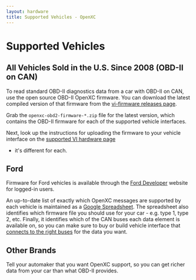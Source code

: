 ```yaml
---
layout: hardware
title: Supported Vehicles - OpenXC
---
```


<div class="page-header">
    <h1>Supported Vehicles</h1>
</div>

## All Vehicles Sold in the U.S. Since 2008 (OBD-II on CAN)

To read standard OBD-II diagnostics data from a car with OBD-II on CAN, use the
open source OBD-II OpenXC firmware. You can download the latest compiled
version of that firmware from the [vi-firmware releases
page](https://github.com/openxc/vi-firmware/releases).

Grab the `openxc-obd2-firmware-*.zip` file for the latest version, which
contains the OBD-II firmware for each of the supported vehicle interfaces.

Next, look up the instructions for uploading the firmware to your vehicle
interface on the [supported VI hardware page](/vehicle-interface/hardware.html)
- it's different for each.

## Ford

Firmware for Ford vehicles is available through the [Ford
Developer](https://developer.ford.com) website for logged-in users.

An up-to-date list of exactly which OpenXC messages are supported by each
vehicle is maintained as a [Google
Spreadsheet](https://docs.google.com/spreadsheet/ccc?key=0Ajz-75u_7nEydFJxUG4yOVZ1NXJlcjNvdzdSTDdyY0E).
The spreadsheet also identifies which firmware file you should use for your car - e.g.
type 1, type 2, etc. Finally, it identifies which of the CAN buses each data
element is available on, so you can make sure to buy or build vehicle interface
that [connects to the right buses](/vehicle-interface/hardware.html#obd-pins) for the data you
want.

## Other Brands

Tell your automaker that you want OpenXC support, so you can get richer data
from your car than what OBD-II provides.
